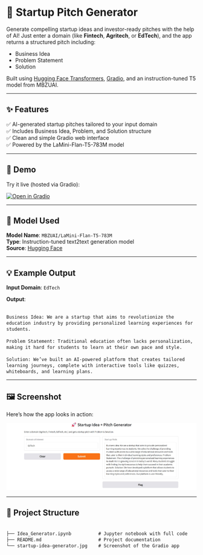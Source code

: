 # 🚀 Startup Pitch Generator

Generate compelling startup ideas and investor-ready pitches with the help of AI! Just enter a domain (like **Fintech**, **Agritech**, or **EdTech**), and the app returns a structured pitch including:

- Business Idea  
- Problem Statement  
- Solution  

Built using [Hugging Face Transformers](https://huggingface.co/transformers/), [Gradio](https://www.gradio.app/), and an instruction-tuned T5 model from MBZUAI.

---

## ✨ Features

✅ AI-generated startup pitches tailored to your input domain  
✅ Includes Business Idea, Problem, and Solution structure  
✅ Clean and simple Gradio web interface  
✅ Powered by the LaMini-Flan-T5-783M model  

---

## 📸 Demo

Try it live (hosted via Gradio):

[![Open in Gradio](https://img.shields.io/badge/Launch-Demo-Orange?style=for-the-badge)]((https://aac277452d315fd550.gradio.live/))

---

## 🧠 Model Used

**Model Name**: `MBZUAI/LaMini-Flan-T5-783M`  
**Type**: Instruction-tuned text2text generation model  
**Source**: [Hugging Face](https://huggingface.co/MBZUAI/LaMini-Flan-T5-783M)

---

## 💡 Example Output

**Input Domain**: `EdTech`

**Output**:
```

Business Idea: We are a startup that aims to revolutionize the education industry by providing personalized learning experiences for students.

Problem Statement: Traditional education often lacks personalization, making it hard for students to learn at their own pace and style.

Solution: We’ve built an AI-powered platform that creates tailored learning journeys, complete with interactive tools like quizzes, whiteboards, and learning plans.

```

---

## 🖼️ Screenshot

Here’s how the app looks in action:

![Startup Pitch Generator Screenshot](startup-idea-generator.jpg)

---

## 📁 Project Structure

```

├── Idea_Generator.ipynb          # Jupyter notebook with full code
├── README.md                     # Project documentation
└── startup-idea-generator.jpg    # Screenshot of the Gradio app

```

